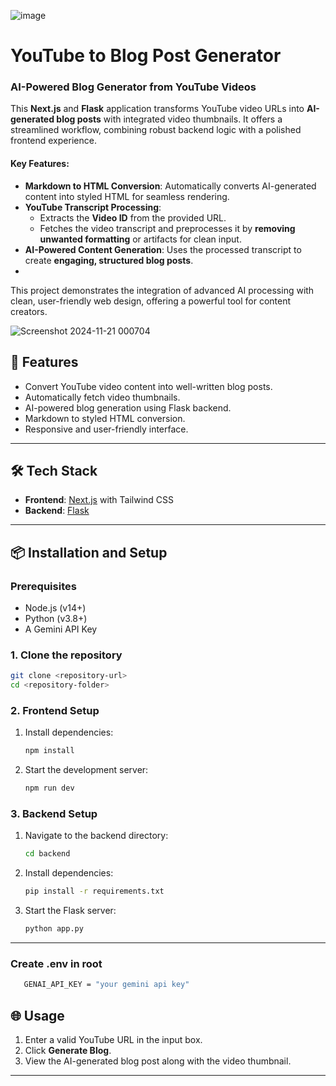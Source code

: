 ![image](https://github.com/user-attachments/assets/404caea7-03a1-4124-a271-5735b515c259)


# YouTube to Blog Post Generator

### AI-Powered Blog Generator from YouTube Videos

This **Next.js** and **Flask** application transforms YouTube video URLs into **AI-generated blog posts** with integrated video thumbnails. It offers a streamlined workflow, combining robust backend logic with a polished frontend experience.

#### Key Features:
- **Markdown to HTML Conversion**: Automatically converts AI-generated content into styled HTML for seamless rendering.
- **YouTube Transcript Processing**:  
  - Extracts the **Video ID** from the provided URL.  
  - Fetches the video transcript and preprocesses it by **removing unwanted formatting** or artifacts for clean input.
- **AI-Powered Content Generation**: Uses the processed transcript to create **engaging, structured blog posts**.
- 
This project demonstrates the integration of advanced AI processing with clean, user-friendly web design, offering a powerful tool for content creators.

![Screenshot 2024-11-21 000704](https://github.com/user-attachments/assets/43f2e3be-5c2c-44c3-83ff-46dfd3fb7cd9)

## 🚀 Features

- Convert YouTube video content into well-written blog posts.
- Automatically fetch video thumbnails.
- AI-powered blog generation using Flask backend.
- Markdown to styled HTML conversion.
- Responsive and user-friendly interface.

---

## 🛠️ Tech Stack

- **Frontend**: [Next.js](https://nextjs.org/) with Tailwind CSS
- **Backend**: [Flask](https://flask.palletsprojects.com/)

---

## 📦 Installation and Setup

### Prerequisites

- Node.js (v14+)
- Python (v3.8+)
- A Gemini API Key

### 1. Clone the repository
```bash
git clone <repository-url>
cd <repository-folder>
```

### 2. Frontend Setup
1. Install dependencies:
   ```bash
   npm install
   ```
2. Start the development server:
   ```bash
   npm run dev
   ```

### 3. Backend Setup
1. Navigate to the backend directory:
   ```bash
   cd backend
   ```
2. Install dependencies:
   ```bash
   pip install -r requirements.txt
   ```
3. Start the Flask server:
   ```bash
   python app.py
   ```

---
### Create .env in root
```bash
   GENAI_API_KEY = "your gemini api key"
   ```

## 🌐 Usage

1. Enter a valid YouTube URL in the input box.
2. Click **Generate Blog**.
3. View the AI-generated blog post along with the video thumbnail.

---
